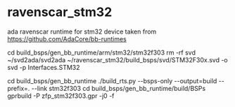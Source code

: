 # ravenscar_stm32
ada ravenscar runtime for stm32 device
taken from https://github.com/AdaCore/bb-runtimes

cd  build_bsps/gen_bb_runtime/arm/stm32/stm32f303
rm -rf svd
~/svd2ada/svd2ada ~/ravenscar_stm32/build_bsps/svd/STM32F30x.svd -o svd -p Interfaces.STM32

cd  build_bsps/gen_bb_runtime
./build_rts.py --bsps-only --output=build --prefix=. --link stm32f303
cd build_bsps/gen_bb_runtime/build/BSPs
gprbuild -P zfp_stm32f303.gpr -j0 -f
